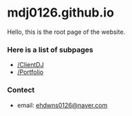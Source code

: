 # mdj0126.github.io
Hello, this is the root page of the website.

### Here is a list of subpages
- [/ClientDJ](https://mdj0126.github.io/ClientDJ/)
- [/Portfolio](https://mdj0126.github.io/Portfolio/)

### Contect
- email: ehdwns0126@naver.com
